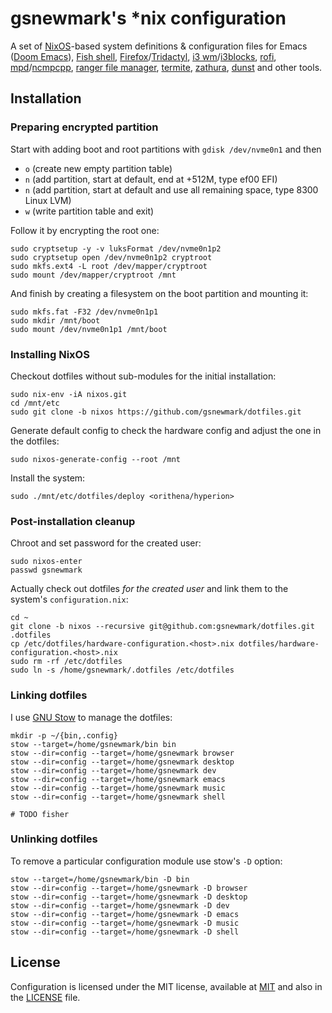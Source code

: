 # gsnewmark's *nix configuration

A set of [NixOS](https://nixos.org/)-based system definitions & configuration
files for Emacs ([Doom
Emacs](https://github.com/hlissner/doom-emacs/tree/develop)), [Fish
shell](https://fishshell.com/),
[Firefox](https://www.mozilla.org/en-US/firefox/new/)/[Tridactyl](https://github.com/tridactyl/tridactyl),
[i3 wm](http://i3wm.org/)/[i3blocks](https://github.com/vivien/i3blocks),
[rofi](https://github.com/DaveDavenport/rofi),
[mpd](http://www.musicpd.org/)/[ncmpcpp](http://ncmpcpp.rybczak.net/), [ranger
file manager](http://ranger.nongnu.org/),
[termite](https://github.com/thestinger/termite),
[zathura](https://pwmt.org/projects/zathura/),
[dunst](https://github.com/knopwob/dunst) and other tools.

## Installation

### Preparing encrypted partition

Start with adding boot and root partitions with `gdisk /dev/nvme0n1` and then
- `o` (create new empty partition table)
- `n` (add partition, start at default, end at +512M, type ef00 EFI)
- `n` (add partition, start at default and use all remaining space, type 8300 Linux LVM)
- `w` (write partition table and exit)

Follow it by encrypting the root one:

``` shell
sudo cryptsetup -y -v luksFormat /dev/nvme0n1p2
sudo cryptsetup open /dev/nvme0n1p2 cryptroot
sudo mkfs.ext4 -L root /dev/mapper/cryptroot
sudo mount /dev/mapper/cryptroot /mnt
```

And finish by creating a filesystem on the boot partition and mounting it:

``` shell
sudo mkfs.fat -F32 /dev/nvme0n1p1
sudo mkdir /mnt/boot
sudo mount /dev/nvme0n1p1 /mnt/boot
```

### Installing NixOS

Checkout dotfiles without sub-modules for the initial installation:

``` shell
sudo nix-env -iA nixos.git
cd /mnt/etc
sudo git clone -b nixos https://github.com/gsnewmark/dotfiles.git
```

Generate default config to check the hardware config and adjust the one in
the dotfiles:

``` shell
sudo nixos-generate-config --root /mnt
```

Install the system:

``` shell
sudo ./mnt/etc/dotfiles/deploy <orithena/hyperion>
```

### Post-installation cleanup

Chroot and set password for the created user:

``` shell
sudo nixos-enter
passwd gsnewmark
```

Actually check out dotfiles _for the created user_ and link them to the system's
`configuration.nix`:

``` shell
cd ~
git clone -b nixos --recursive git@github.com:gsnewmark/dotfiles.git .dotfiles
cp /etc/dotfiles/hardware-configuration.<host>.nix dotfiles/hardware-configuration.<host>.nix
sudo rm -rf /etc/dotfiles
sudo ln -s /home/gsnewmark/.dotfiles /etc/dotfiles
```

### Linking dotfiles

I use [GNU Stow](https://www.gnu.org/software/stow/) to manage the dotfiles:

```shell
mkdir -p ~/{bin,.config}
stow --target=/home/gsnewmark/bin bin
stow --dir=config --target=/home/gsnewmark browser
stow --dir=config --target=/home/gsnewmark desktop
stow --dir=config --target=/home/gsnewmark dev
stow --dir=config --target=/home/gsnewmark emacs
stow --dir=config --target=/home/gsnewmark music
stow --dir=config --target=/home/gsnewmark shell

# TODO fisher
```

### Unlinking dotfiles

To remove a particular configuration module use stow's `-D` option:

``` shell
stow --target=/home/gsnewmark/bin -D bin
stow --dir=config --target=/home/gsnewmark -D browser
stow --dir=config --target=/home/gsnewmark -D desktop
stow --dir=config --target=/home/gsnewmark -D dev
stow --dir=config --target=/home/gsnewmark -D emacs
stow --dir=config --target=/home/gsnewmark -D music
stow --dir=config --target=/home/gsnewmark -D shell
```

## License

Configuration is licensed under the MIT license, available at
[MIT](http://opensource.org/licenses/MIT) and also in the [LICENSE](LICENSE) file.
